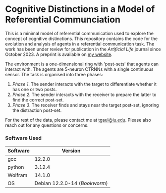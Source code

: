  # Cognitive Distinctions in a Model of Referential Communciation

This is a minimal model of referential communication used to explore the concept of cognitive distinctions. This repository contains the code for the evolution and analysis of agents in a referential communication task. The work has been under review for publication in the *Artificial Life* journal since October 2023. A preprint is available on [my website](https://thomasgaul.github.io/publication/2024-ReferComm).

The environment is a one-dimensional ring with 'post-sets' that agents can interact with. The agents are 5-neuron CTRNNs with a single continuous sensor. The task is organised into three phases:

1. *Phase 1*. The sender interacts with the target to differentiate whether it has one or two posts.
2. *Phase 2*. The sender interacts with the receiver to prepare the latter to find the correct post-set.
3. *Phase 3*. The receiver finds and stays near the target post-set, ignoring the distraction post-set.

For the rest of the data, please contact me at [tgaul@iu.edu](mailto:tgaul@iu.edu). Please also reach out for any questions or concerns. 

### Software Used
| Software  | Version   |
| --------- | --------- |
| gcc       | 12.2.0    |
| python     | 3.12.4    |
| Wolfram   | 14.1.0    |
| OS        | Debian 12.2.0-14 (*Bookworm*) |
